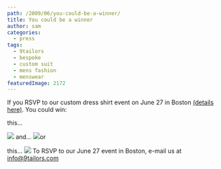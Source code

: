 ```yaml
---
path: /2009/06/you-could-be-a-winner/
title: You could be a winner
author: sam
categories: 
  - press
tags: 
  - 9tailors
  - bespoke
  - custom suit
  - mens fashion
  - menswear
featuredImage: 2172
---
```

If you RSVP to our custom dress shirt event on June 27 in Boston [(details here)](http://9tailors.blogspot.com/2009/05/9tailors-does-it-again.html). You could win:

this...

[![](http://2.bp.blogspot.com/_RlJ3L7W6dBw/Si_Jyzud-MI/AAAAAAAAHkM/KIxKNVWAMec/s400/etc-116.jpg)](http://2.bp.blogspot.com/_RlJ3L7W6dBw/Si_Jyzud-MI/AAAAAAAAHkM/KIxKNVWAMec/s1600-h/etc-116.jpg) and... [![](http://1.bp.blogspot.com/_RlJ3L7W6dBw/Si_T3Ucm7WI/AAAAAAAAHkc/cgQl2e4-foY/s400/ties-2002.jpg)](http://1.bp.blogspot.com/_RlJ3L7W6dBw/Si_T3Ucm7WI/AAAAAAAAHkc/cgQl2e4-foY/s1600-h/ties-2002.jpg)or

this... [![](http://4.bp.blogspot.com/_RlJ3L7W6dBw/Si_T3O8uBTI/AAAAAAAAHkU/IqakO8yN05Q/s400/suzi+6.jpg)](http://4.bp.blogspot.com/_RlJ3L7W6dBw/Si_T3O8uBTI/AAAAAAAAHkU/IqakO8yN05Q/s1600-h/suzi+6.jpg) To RSVP to our June 27 event in Boston, e-mail us at info@9tailors.com